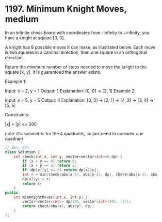 # 1197. Minimum Knight Moves, medium
In an infinite chess board with coordinates from -infinity to +infinity, you have a knight at square [0, 0].

A knight has 8 possible moves it can make, as illustrated below. Each move is two squares in a cardinal direction, then one square in an orthogonal direction.



Return the minimum number of steps needed to move the knight to the square [x, y].  It is guaranteed the answer exists.

 

Example 1:

Input: x = 2, y = 1
Output: 1
Explanation: [0, 0] → [2, 1]
Example 2:

Input: x = 5, y = 5
Output: 4
Explanation: [0, 0] → [2, 1] → [4, 2] → [3, 4] → [5, 5]
 

Constraints:

|x| + |y| <= 300

note:
    it's symmetric for the 4 quadrants, so just need to consider one quadrant
```c++
// 8ms, 87%
class Solution {
    int check(int x, int y, vector<vector<int>>& dp) {
        if (x + y == 0) return 0;
        if (x + y == 2) return 2;
        if (dp[x][y] >= 0) return dp[x][y];
        int r = min(check(abs(x-1), abs(y-2), dp), check(abs(x-2), abs(y-1), dp)) + 1;
        dp[x][y] = r;
        return r;
    }
public:
    int minKnightMoves(int x, int y) {
        vector<vector<int>> dp(301, vector<int>(301, -1));
        return check(abs(x), abs(y), dp);
    }
};
```